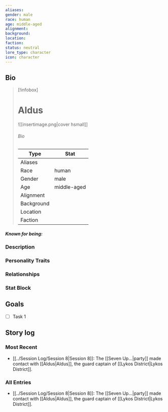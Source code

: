 ```yaml
---
aliases: 
gender: male
race: human
age: middle-aged
alignment: 
background: 
location: 
faction: 
status: neutral
lore_type: character
icon: character
---
```

## Bio
> [!infobox]
> # Aldus
> ![[insertimage.png|cover hsmall]]
> ###### Bio
> | Type | Stat |
> | ---- | ---- |
> | Aliases | |
> | Race| human |
> | Gender| male|
> | Age | middle-aged|
> | Alignment|| 
> | Background| |
> | Location|  |
> | Faction| | 
##### Known for being:
### Description
### Personality Traits
### Relationships
### Stat Block
## Goals
- [ ] Task 1
## Story log
### Most Recent
- [[../Session Log/Session 8|Session 8]]: The [[Seven Up...|party]] made contact with [[Aldus|Aldus]], the guard captain of [[Lykos District|Lykos District]].

### All Entries
- [[../Session Log/Session 8|Session 8]]: The [[Seven Up...|party]] made contact with [[Aldus|Aldus]], the guard captain of [[Lykos District|Lykos District]].
